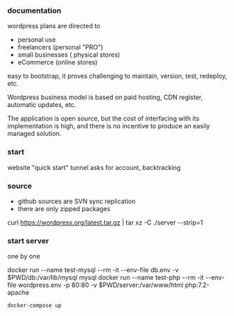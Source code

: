 ### documentation

wordpress plans are directed to

- personal use
- freelancers (personal "PRO")
- small businesses ( physical stores)
- eCommerce (online stores)

easy to bootstrap, it proves challenging to maintain, version, test, redeploy, etc.

Wordpress business model is based on paid hosting, CDN register, automatic updates, etc.

The application is open source, but the cost of interfacing with its implementation is high, and there is no incentive to produce an easily managed solution.

### start

website "quick start" tunnel asks for account, backtracking

### source

- github sources are SVN sync replication
- there are only zipped packages

curl https://wordpress.org/latest.tar.gz | tar xz -C ./server --strip=1

### start server

one by one

docker run --name test-mysql --rm -it --env-file db.env -v $PWD/db:/var/lib/mysql mysql
docker run --name test-php --rm -it --env-file wordpress.env -p 80:80 -v $PWD/server:/var/www/html php:7.2-apache

`docker-compose up`
